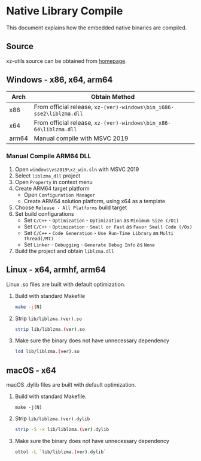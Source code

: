 # Native Library Compile

This document explains how the embedded native binaries are compiled.

## Source

xz-utils source can be obtained from [homepage](https://tukaani.org/xz/).

## Windows - x86, x64, arm64

| Arch  | Obtain Method |
|-------|---------------|
| x86   | From official release, `xz-(ver)-windows\bin_i686-sse2\liblzma.dll` |
| x64   | From official release, `xz-(ver)-windows\bin_x86-64\liblzma.dll` |
| arm64 | Manual compile with MSVC 2019 |

### Manual Compile ARM64 DLL

1. Open `windows\vs2019\xz_win.sln` with MSVC 2019
1. Select `liblzma_dll` project
1. Open `Property` in context menu
1. Create ARM64 target platform
   - Open `Configuration Manager`
   - Create ARM64 solution platform, using x64 as a template
1. Choose `Release - All Platforms` build target
1. Set build configurations
   - Set `C/C++` - `Optimization` - `Optimization` as `Minimum Size (/O1)`
   - Set `C/C++` - `Optimization` - `Small or Fast` as `Favor Small Code (/Os)`
   - Set `C/C++` - `Code Generation` - `Use Run-Time Library` as `Multi Thread(/MT)`
   - Set `Linker` - `Debugging` - `Generate Debug Info` as `None`
1. Build the project and obtain `liblzma.dll`

## Linux - x64, armhf, arm64

Linux .so files are built with default optimization.

1. Build with standard Makefile
   ```sh
   make -j(N)
   ```
1. Strip `lib/liblzma.(ver).so`
   ```sh
   strip lib/liblzma.(ver).so
   ```
1. Make sure the binary does not have unnecessary dependency
   ```sh
   ldd lib/liblzma.(ver).so
   ```
 
## macOS - x64

macOS .dylib files are built with default optimization.

1. Build with standard Makefile.
   ```ssh
   make -j(N)
   ```
1. Strip `lib/liblzma.(ver).dylib`
   ```sh
   strip -S -x lib/liblzma.(ver).dylib
   ```
1. Make sure the binary does not have unnecessary dependency
   ```sh
   ottol -L `lib/liblzma.(ver).dylib`
   ```

